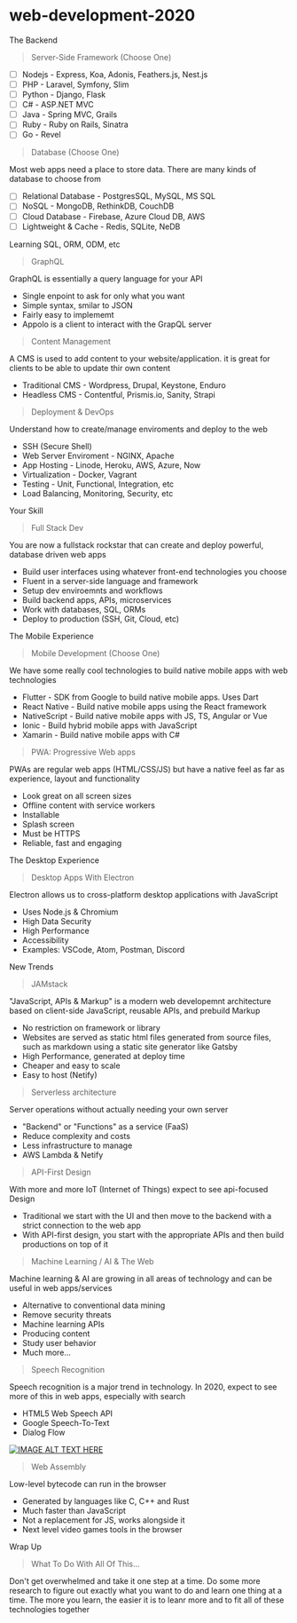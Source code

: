 # web-development-2020

The Backend
> Server-Side Framework (Choose One)

- [ ] Nodejs - Express, Koa, Adonis, Feathers.js, Nest.js
- [ ] PHP - Laravel, Symfony, Slim
- [ ] Python - Django, Flask
- [ ] C# - ASP.NET MVC
- [ ] Java - Spring MVC, Grails
- [ ] Ruby - Ruby on Rails, Sinatra
- [ ] Go - Revel

> Database (Choose One)

Most web apps need a place to store data. There are many kinds of database to choose from
- [ ] Relational Database - PostgresSQL, MySQL, MS SQL
- [ ] NoSQL - MongoDB, RethinkDB, CouchDB
- [ ] Cloud Database - Firebase, Azure Cloud DB, AWS
- [ ] Lightweight & Cache - Redis, SQLite, NeDB

Learning SQL, ORM, ODM, etc

> GraphQL

GraphQL is essentially a query language for your API
- Single enpoint to ask for only what you want
- Simple syntax, smilar to JSON
- Fairly easy to implememt
- Appolo is a client to interact with the GrapQL server

> Content Management

A CMS is used to add content to your website/application. it is great for clients to be able to update thir own content
- Traditional CMS - Wordpress, Drupal, Keystone, Enduro
- Headless CMS - Contentful, Prismis.io, Sanity, Strapi

> Deployment & DevOps

Understand how to create/manage enviroments and deploy to the web
- SSH (Secure Shell)
- Web Server Enviroment - NGINX, Apache
- App Hosting - Linode, Heroku, AWS, Azure, Now
- Virtualization - Docker, Vagrant
- Testing - Unit, Functional, Integration, etc
- Load Balancing, Monitoring, Security, etc

Your Skill
> Full Stack Dev

You are now a fullstack rockstar that can create and deploy powerful, database driven web apps
- Build user interfaces using whatever front-end technologies you choose
- Fluent in a server-side language and framework
- Setup dev enviroemnts and workflows
- Build backend apps, APIs, microservices
- Work with databases, SQL, ORMs
- Deploy to production (SSH, Git, Cloud, etc)

The Mobile Experience
> Mobile Development (Choose One)

We have some really cool technologies to build native mobile apps with web technologies
- Flutter - SDK from Google to build native mobile apps. Uses Dart
- React Native - Build native mobile apps using the React framework
- NativeScript - Build native mobile apps with JS, TS, Angular or Vue
- Ionic - Build hybrid mobile apps with JavaScript
- Xamarin - Build native mobile apps with C#

> PWA: Progressive Web apps

PWAs are regular web apps (HTML/CSS/JS) but have a native feel as far as experience, layout and functionality
- Look great on all screen sizes
- Offline content with service workers
- Installable
- Splash screen
- Must be HTTPS
- Reliable, fast and engaging

The Desktop Experience
> Desktop Apps With Electron

Electron allows us to cross-platform desktop applications with JavaScript
- Uses Node.js & Chromium
- High Data Security
- High Performance
- Accessibility
- Examples: VSCode, Atom, Postman, Discord

New Trends
> JAMstack

"JavaScript, APIs & Markup" is a modern web developemnt architecture based on client-side JavaScript, reusable APIs, and prebuild Markup

- No restriction on framework or library
- Websites are served as static html files generated from source files, such as markdown using a static site generator like Gatsby
- High Performance, generated at deploy time
- Cheaper and easy to scale
- Easy to host (Netify)

> Serverless architecture

Server operations without actually needing your own server
- "Backend" or "Functions" as a service (FaaS)
- Reduce complexity and costs
- Less infrastructure to manage
- AWS Lambda & Netify

> API-First Design

With more and more IoT (Internet of Things) expect to see api-focused Design
- Traditional we start with the UI and then move to the backend with a strict connection to the web app 
- With API-first design, you start with the appropriate APIs and then build productions on top of it 

> Machine Learning / AI & The Web

Machine learning & AI are growing in all areas of technology and can be useful in web apps/services
- Alternative to conventional data mining
- Remove security threats
- Machine learning APIs
- Producing content
- Study user behavior
- Much more...

> Speech Recognition

Speech recognition is a major trend in technology. In 2020, expect to see more of this in web apps, especially with search
- HTML5 Web Speech API
- Google Speech-To-Text
- Dialog Flow

[![IMAGE ALT TEXT HERE](http://img.youtube.com/vi/ZORXxxP49G8/0.jpg)](http://www.youtube.com/watch?v=ZORXxxP49G8)

> Web Assembly

Low-level bytecode can run in the browser
- Generated by languages like C, C++ and Rust
- Much faster than JavaScript
- Not a replacement for JS, works alongside it
- Next level video games tools in the browser

Wrap Up
> What To Do With All Of This...

Don't get overwhelmed and take it one step at a time. Do some more research to figure out exactly what you want to do and learn one thing at a time.
The more you learn, the easier it is to leanr more and to fit all of these technologies together

